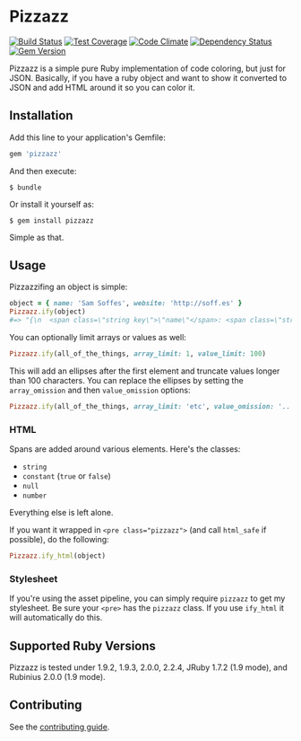 # Pizzazz

[![Build Status](https://travis-ci.org/soffes/pizzazz.png?branch=master)](https://travis-ci.org/soffes/pizzazz) [![Test Coverage](https://codeclimate.com/github/soffes/pizzazz/badges/coverage.svg)](https://codeclimate.com/github/soffes/pizzazz/coverage) [![Code Climate](https://codeclimate.com/github/soffes/pizzazz.png)](https://codeclimate.com/github/soffes/pizzazz) [![Dependency Status](https://gemnasium.com/soffes/pizzazz.png)](https://gemnasium.com/soffes/pizzazz) [![Gem Version](https://badge.fury.io/rb/pizzazz.png)](http://badge.fury.io/rb/pizzazz)

Pizzazz is a simple pure Ruby implementation of code coloring, but just for JSON. Basically, if you have a ruby object and want to show it converted to JSON and add HTML around it so you can color it.


## Installation

Add this line to your application's Gemfile:

``` ruby
gem 'pizzazz'
```

And then execute:

    $ bundle

Or install it yourself as:

    $ gem install pizzazz

Simple as that.


## Usage

Pizzazzifing an object is simple:

``` ruby
object = { name: 'Sam Soffes', website: 'http://soff.es' }
Pizzazz.ify(object)
#=> "{\n  <span class=\"string key\">\"name\"</span>: <span class=\"string\">\"Sam Soffes\"</span>,\n  <span class=\"string key\">\"website\"</span>: <span class=\"string\">\"http://soff.es\"</span>\n}"
```

You can optionally limit arrays or values as well:

``` ruby
Pizzazz.ify(all_of_the_things, array_limit: 1, value_limit: 100)
```

This will add an ellipses after the first element and truncate values longer than 100 characters. You can replace the ellipses by setting the `array_omission` and then `value_omission` options:

``` ruby
Pizzazz.ify(all_of_the_things, array_limit: 'etc', value_omission: '... (continued)')
```


### HTML

Spans are added around various elements. Here's the classes:

* `string`
* `constant` (`true` or `false`)
* `null`
* `number`

Everything else is left alone.

If you want it wrapped in `<pre class="pizzazz">` (and call `html_safe` if possible), do the following:

``` ruby
Pizzazz.ify_html(object)
```

### Stylesheet

If you're using the asset pipeline, you can simply require `pizzazz` to get my stylesheet. Be sure your `<pre>` has the `pizzazz` class. If you use `ify_html` it will automatically do this.


## Supported Ruby Versions

Pizzazz is tested under 1.9.2, 1.9.3, 2.0.0, 2.2.4, JRuby 1.7.2 (1.9 mode), and Rubinius 2.0.0 (1.9 mode).


## Contributing

See the [contributing guide](Contributing.markdown).
